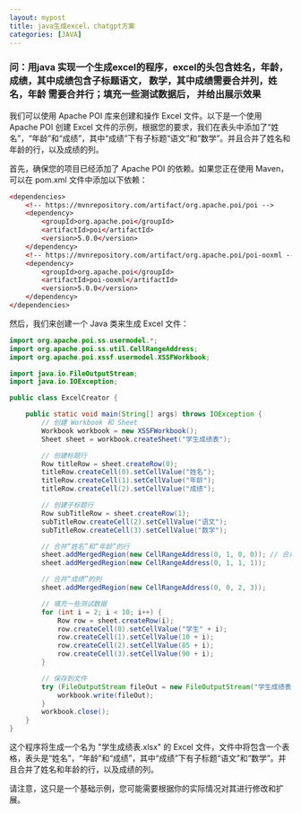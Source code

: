 ```yaml
---
layout: mypost
title: java生成excel，chatgpt方案
categories: [JAVA]
---
```



### 问：用java 实现一个生成excel的程序，excel的头包含姓名，年龄，成绩，其中成绩包含子标题语文， 数学，其中成绩需要合并列，姓名，年龄 需要合并行；填充一些测试数据后， 并给出展示效果 


我们可以使用 Apache POI 库来创建和操作 Excel 文件。以下是一个使用 Apache POI 创建 Excel 文件的示例，根据您的要求，我们在表头中添加了“姓名”，“年龄”和“成绩”，其中“成绩”下有子标题“语文”和“数学”。并且合并了姓名和年龄的行，以及成绩的列。

首先，确保您的项目已经添加了 Apache POI 的依赖。如果您正在使用 Maven，可以在 pom.xml 文件中添加以下依赖：

````xml
<‌dependencies>
    <‌!-- https://mvnrepository.com/artifact/org.apache.poi/poi -->
    <‌dependency>
        <‌groupId>org.apache.poi<‌/groupId>
        <‌artifactId>poi<‌/artifactId>
        <‌version>5.0.0<‌/version>
    <‌/dependency>
    <‌!-- https://mvnrepository.com/artifact/org.apache.poi/poi-ooxml -->
    <‌dependency>
        <‌groupId>org.apache.poi<‌/groupId>
        <‌artifactId>poi-ooxml<‌/artifactId>
        <‌version>5.0.0<‌/version>
    <‌/dependency>
<‌/dependencies>
````

然后，我们来创建一个 Java 类来生成 Excel 文件：

````java
import org.apache.poi.ss.usermodel.*;
import org.apache.poi.ss.util.CellRangeAddress;
import org.apache.poi.xssf.usermodel.XSSFWorkbook;

import java.io.FileOutputStream;
import java.io.IOException;

public class ExcelCreator {

    public static void main(String[] args) throws IOException {
        // 创建 Workbook 和 Sheet
        Workbook workbook = new XSSFWorkbook();
        Sheet sheet = workbook.createSheet("学生成绩表");

        // 创建标题行
        Row titleRow = sheet.createRow(0);
        titleRow.createCell(0).setCellValue("姓名");
        titleRow.createCell(1).setCellValue("年龄");
        titleRow.createCell(2).setCellValue("成绩");

        // 创建子标题行
        Row subTitleRow = sheet.createRow(1);
        subTitleRow.createCell(2).setCellValue("语文");
        subTitleRow.createCell(3).setCellValue("数学");

        // 合并“姓名”和“年龄”的行
        sheet.addMergedRegion(new CellRangeAddress(0, 1, 0, 0)); // 合并单元格，参数分别为：first row, last row, first column, last column
        sheet.addMergedRegion(new CellRangeAddress(0, 1, 1, 1));

        // 合并“成绩”的列
        sheet.addMergedRegion(new CellRangeAddress(0, 0, 2, 3));

        // 填充一些测试数据
        for (int i = 2; i <‌ 10; i++) {
            Row row = sheet.createRow(i);
            row.createCell(0).setCellValue("学生" + i);
            row.createCell(1).setCellValue(10 + i);
            row.createCell(2).setCellValue(85 + i);
            row.createCell(3).setCellValue(90 + i);
        }

        // 保存到文件
        try (FileOutputStream fileOut = new FileOutputStream("学生成绩表.xlsx")) {
            workbook.write(fileOut);
        }
        workbook.close();
    }
}
````

这个程序将生成一个名为 "学生成绩表.xlsx" 的 Excel 文件，文件中将包含一个表格，表头是“姓名”，“年龄”和“成绩”，其中“成绩”下有子标题“语文”和“数学”。并且合并了姓名和年龄的行，以及成绩的列。

请注意，这只是一个基础示例，您可能需要根据你的实际情况对其进行修改和扩展。
